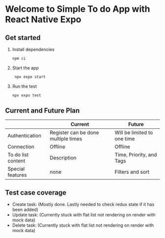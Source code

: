 # Welcome to Simple To do App with React Native Expo

## Get started

1. Install dependencies

   ```bash
   npm ci
   ```

2. Start the app

   ```bash
    npx expo start
   ```

3. Run the test
   ```bash
   npx expo test
   ```
## Current and Future Plan
|                |Current                        |Future                       |
|----------------|-------------------------------|-----------------------------|
|Authentication|Register can be done multiple times |Will be limited to one time            |
|Connection          |Offline            |Offline           |
|To do list content          |Description|Time, Priority, and Tags|
|Special features         |none|Filters and sort|

## Test case coverage
- Create task: (Mostly done. Lastly needed to check redux state if it has been added)
- Update task: (Currently stuck with flat list not rendering on render with mock data)
- Delete task: (Currently stuck with flat list not rendering on render with mock data)
